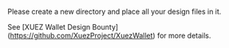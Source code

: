 Please create a new directory and place all your design files in it.

See [XUEZ Wallet Design Bounty] (https://github.com/XuezProject/XuezWallet) for more details.
